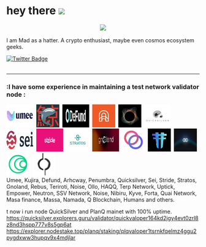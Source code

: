 <h1>
  hey there
  <img src="https://media.giphy.com/media/hvRJCLFzcasrR4ia7z/giphy.gif" width="30px"/>
</h1>
<div id="header" align="center">
  <img src="https://i.pinimg.com/564x/8d/10/84/8d1084021b3e01e687eeb52f0f32d515.jpg" width="200"/>
</div>

I am Mad as a hatter.
A crypto enthusiast, maybe even cosmos ecosystem geeks.
<div id="badges">
  <a href="https://twitter.com/Sergey__Crypto">
    <img src="https://img.shields.io/badge/Twitter-blue?style=for-the-badge&logo=twitter&logoColor=white" alt="Twitter Badge"/>
  </a>
</div>
<img src="https://komarev.com/ghpvc/?madnoder=your-github-madnoder&style=flat-square&color=blue" alt=""/>


---

### :I have some experience in maintaining a test network validator node :
<div>
  <img src="https://github.com/madnoder/madnoder/blob/main/umee.png" title="Umee" alt="Umee" width="70" height="60"/>&nbsp;
  <img src="https://github.com/madnoder/madnoder/blob/main/15185.png" title="Kujira" alt="Kujira" width="60" height="60"/>&nbsp;
  <img src="https://github.com/madnoder/madnoder/blob/main/defund.png" title="DeFund" alt="DeFund" width="70" height="60"/>&nbsp;
  <img src="https://github.com/madnoder/madnoder/blob/main/Archway.jpeg" title="Archway" alt="Archway" width="60" height="60"/>&nbsp;
  <img src="https://github.com/madnoder/madnoder/blob/main/Penumbra.jpeg" title="Penumbra" alt="Penumbra" width="60" height="60"/>&nbsp;
  <img src="https://github.com/madnoder/madnoder/blob/main/Quicksilver.jpeg" title="Quicksilver" alt="Quicksilver" width="70" height="60"/>&nbsp;
  <img src="https://github.com/madnoder/madnoder/blob/main/Sei.png"  title="Sei" alt="Sei" width="70" height="60"/>&nbsp;
  <img src="https://github.com/madnoder/madnoder/blob/main/Stride.png" title="Stide" alt="Stride" width="70" height="60"/>&nbsp;
  <img src="https://github.com/madnoder/madnoder/blob/main/Stratos.png" title="Stratos" alt="Stratos" width="60" height="60"/>&nbsp;
  <img src="https://github.com/madnoder/madnoder/blob/main/Gnoland.jpeg" title="Gnoland" alt="Gnoland" width="70" height="60"/>&nbsp;
  <img src="https://github.com/madnoder/madnoder/blob/main/Rebus.png" title="Rebus" alt="Rebus" width="60" height="60"/>&nbsp;
  <img src="https://github.com/madnoder/madnoder/blob/main/Teritori.png" title="Teritori"  alt="Teritori" width="60" height="60"/>&nbsp;
  <img src="https://github.com/madnoder/madnoder/blob/main/Ollo.jpeg" title="Ollo" alt="Ollo" width="60" height="60"/>&nbsp;
  <img src="https://github.com/madnoder/madnoder/blob/main/Islamic%20Coin.png" title="HAQQ" alt="HAQQ" width="60" height="60"/>&nbsp;
  <img src="https://github.com/madnoder/madnoder/blob/main/Terp.jpeg" title="Terp" **alt="Terp" width="60" height="60"/>
</div>
Umee, Kujira, Defund, Arhcway, Penumbra, Quicksilver, Sei, Stride, Stratos, Gnoland, Rebus, Teriroti, Noise, Ollo, HAQQ, Terp Network, Uptick, Empower, Neutron, SSV Network, Noise, Nibiru, Kyve, Forta, Quai Network, Masa finance, Massa, Namada, Q Blockchain, Humans and others.


t now i run node QuickSilver and PlanQ mainet with 100% uptime.
https://quicksilver.explorers.guru/validator/quickvaloper164kd2jgy4evt0zrl8z8nd3hspp777v8s5gp6at
https://explorer.nodestake.top/planq/staking/plqvaloper1tsrnkfqelmz4ggu2pygdxww3hupqv9x4mdjlar

<!--
**madnoder/madnoder** is a ✨ _special_ ✨ repository because its `README.md` (this file) appears on your GitHub profile.

Here are some ideas to get you started:

- 🔭 I’m currently working on ...
- 🌱 I’m currently learning ...
- 👯 I’m looking to collaborate on ...
- 🤔 I’m looking for help with ...
- 💬 Ask me about ...
- 📫 How to reach me: ...
- 😄 Pronouns: ...
- ⚡ Fun fact: ...
-->


<div id="header" align="center">
  <img src="" width="500"/>
</div>


